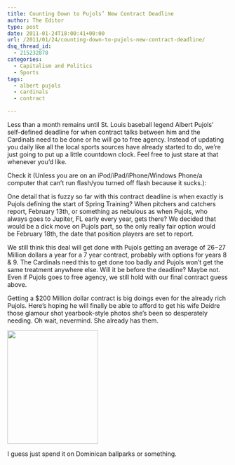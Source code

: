 ```yaml
---
title: Counting Down to Pujols’ New Contract Deadline
author: The Editor
type: post
date: 2011-01-24T18:00:41+00:00
url: /2011/01/24/counting-down-to-pujols-new-contract-deadline/
dsq_thread_id:
  - 215232878
categories:
  - Capitalism and Politics
  - Sports
tags:
  - albert pujols
  - cardinals
  - contract

---
```

[<img class="alignright size-full wp-image-8710" title="pujols_contract_watch" src="http://media.punchingkitty.com/wordpress/2011/01/pujols_contract_watch.jpg?filter=resize&w=250" alt="" />][1]Less than a month remains until St. Louis baseball legend Albert Pujols&#8217; self-defined deadline for when contract talks between him and the Cardinals need to be done or he will go to free agency. Instead of updating you daily like all the local sports sources have already started to do, we&#8217;re just going to put up a little countdown clock. Feel free to just stare at that whenever you&#8217;d like.

Check it (Unless you are on an iPod/iPad/iPhone/Windows Phone/a computer that can&#8217;t run flash/you turned off flash because it sucks.):



One detail that is fuzzy so far with this contract deadline is when exactly is Pujols defining the start of Spring Training? When pitchers and catchers report, February 13th, or something as nebulous as when Pujols, who always goes to Jupiter, FL early every year, gets there? We decided that would be a dick move on Pujols part, so the only really fair option would be February 18th, the date that position players are set to report.

We still think this deal will get done with Pujols getting an average of $26-$27 Million dollars a year for a 7 year contract, probably with options for years 8 & 9. The Cardinals need this to get done too badly and Pujols won&#8217;t get the same treatment anywhere else. Will it be before the deadline? Maybe not. Even if Pujols goes to free agency, we still hold with our final contract guess above.

Getting a $200 Million dollar contract is big doings even for the already rich Pujols. Here&#8217;s hoping he will finally be able to afford to get his wife Deidre those glamour shot yearbook-style photos she&#8217;s been so desperately needing. Oh wait, nevermind. She already has them.

[<img class="aligncenter size-full wp-image-8712" title="deidre_pujols" src="http://media.punchingkitty.com/wordpress/2011/01/deidre_pujols.jpeg" alt="" width="207" height="259" />][2]

I guess just spend it on Dominican ballparks or something.

 [1]: http://media.punchingkitty.com/wordpress/2011/01/pujols_contract_watch.jpg
 [2]: http://media.punchingkitty.com/wordpress/2011/01/deidre_pujols.jpeg
